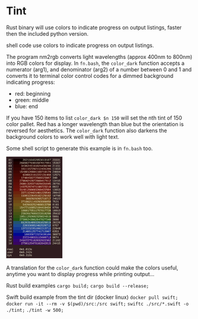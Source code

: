# Tint
Rust binary will use colors to indicate progress on output listings, faster then the included python version.

shell code use colors to indicate progress on output listings.

The program nm2rgb converts light wavelengths (approx 400nm to 800nm) into RGB colors for display.
In `fn.bash`, the `color_dark` function accepts a numerator (arg1), and denominator (arg2) of a number between
0 and 1 and converts it to terminal color control codes for a dimmed background indicating progress:

* red: beginning
* green: middle
* blue: end

If you have 150 items to list `color_dark $n 150` will set the nth tint of 150 color pallet.
Red has a longer wavelength than blue but the orientation is reversed for aesthetics. The
`color_dark` function also darkens the background colors to work well with light text.

Some shell script to generate this example is in `fn.bash` too.

<img src="29cps.png" width="30%">

A translation for the `color_dark` function could
make the colors useful, anytime you want to display progress while printing output...

Rust build examples
`cargo build;`
`cargo build --release;`

Swift build example from the tint dir (docker linux)
`docker pull swift;`
`docker run -it --rm -v $(pwd)/src:/src swift;`
`swiftc ./src/*.swift -o ./tint;`
`./tint -w 500;`